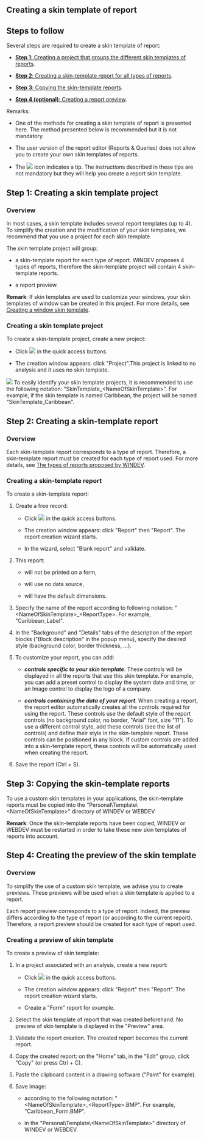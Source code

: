 


## Creating a skin template of report
			



<a name="NOTE1"></a>
<a name="NOTE1_1"></a>


## Steps to follow
<a name="steps_follow_ELTTEXTE000205"></a>
Several steps are required to create a skin template of report:

- [**Step 1**: Creating a project that groups the different skin templates of reports](#NOTE2_1). 

- [**Step 2**: Creating a skin-template report for all types of reports](#NOTE3_1).

- [**Step 3**: Copying the skin-template reports](#NOTE4_1).

- [**Step 4 (optional)**: Creating a report preview](#NOTE5_1). 




Remarks:

- One of the methods for creating a skin template of report is presented here. The method presented below is recommended but it is not mandatory.

- The user version of the report editor (Reports & Queries) does not allow you to create your own skin templates of reports.

- The ![](https://doc.pcsoft.fr/en-US/images/image.awp?langid=3&name=i_blue_sm.jpg) icon indicates a tip. The instructions described in these tips are not mandatory but they will help you create a report skin template.




<a name="NOTE2"></a>
<a name="NOTE2_1"></a>


## Step 1: Creating a skin template project
<a name="step_1_creating_skin_template_project_ELTTEXTE000229"></a>


### Overview
<a name="overview_ELTPARAGRAPHE000039"></a>

In most cases, a skin template includes several report templates (up to 4). To simplify the creation and the modification of your skin templates, we recommend that you use a project for each skin template.

The skin template project will group:

- a skin-template report for each type of report. WINDEV proposes 4 types of reports, therefore the skin-template project will contain 4 skin-template reports.

- a report preview.




**Remark**: If skin templates are used to customize your windows, your skin templates of window can be created in this project. For more details, see [Creating a window skin template](../Editeurs/2016009.md).
<a name="NOTE2_2"></a>


### Creating a skin template project
<a name="creating_skin_template_project_ELTPARAGRAPHE000056"></a>

To create a skin-template project, create a new project: 

- Click ![](https://doc.pcsoft.fr/en-US/images/image.awp?langid=3&name=ico_nouveau.gif) in the quick access buttons. 

- The creation window appears: click "Project".This project is linked to no analysis and it uses no skin template.


![](https://doc.pcsoft.fr/en-US/images/image.awp?langid=3&name=i_blue_sm.jpg) To easily identify your skin template projects, it is recommended to use the following notation: "SkinTemplate_&lt;NameOfSkinTemplate&gt;". For example, if the skin template is named Caribbean, the project will be named "SkinTemplate_Caribbean".

<a name="NOTE3"></a>
<a name="NOTE3_1"></a>


## Step 2: Creating a skin-template report
<a name="step_2_creating_skintemplate_report_ELTTEXTE000259"></a>


### Overview
<a name="overview_ELTPARAGRAPHE000073"></a>

Each skin-template report corresponds to a type of report. Therefore, a skin-template report must be created for each type of report used. For more details, see [The types of reports proposed by WINDEV](../WDChamp/1011054.md).
<a name="NOTE3_2"></a>


### Creating a skin-template report
<a name="creating_skintemplate_report_ELTPARAGRAPHE000083"></a>

To create a skin-template report:

1. Create a free record: 

	- Click ![](https://doc.pcsoft.fr/en-US/images/image.awp?langid=3&name=ico_nouveau.gif) in the quick access buttons. 

	- The creation window appears: click "Report" then "Report". The report creation wizard starts.

	- In the wizard, select "Blank report" and validate.




2. This report:

	- will not be printed on a form,

	- will use no data source,

	- will have the default dimensions.




3. Specify the name of the report according to following notation: "&lt;NameOfSkinTemplate&gt;_&lt;ReportType&gt;. For example, "Caribbean_Label".

4. In the "Background" and "Details" tabs of the description of the report blocks ("Block description" in the popup menu), specify the desired style (background color, border thickness, ...).

5. To customize your report, you can add:

	- ***controls specific to your skin template***. 
			These controls will be displayed in all the reports that use this skin template. For example, you can add a preset control to display the system date and time, or an Image control to display the logo of a company.

	- ***controls containing the data of your report***.
			When creating a report, the report editor automatically creates all the controls required for using the report. These controls use the default style of the report controls (no background color, no border, "Arial" font, size "11"). 
			To use a different control style, add these controls (see the list of controls) and define their style in the skin-template report. These controls can be positioned in any block.
			If custom controls are added into a skin-template report, these controls will be automatically used when creating the report.




6. Save the report (Ctrl + S).




<a name="NOTE4"></a>
<a name="NOTE4_1"></a>


## Step 3: Copying the skin-template reports
<a name="step_3_copying_the_skintemplate_reports_ELTTEXTE000289"></a>
To use a custom skin templates in your applications, the skin-template reports must be copied into the "Personal\\Template\\&lt;NameOfSkinTemplate&gt;" directory of WINDEV or WEBDEV

**Remark**: Once the skin-template reports have been copied, WINDEV or WEBDEV must be restarted in order to take these new skin templates of reports into account.

<a name="NOTE5"></a>
<a name="NOTE5_1"></a>


## Step 4: Creating the preview of the skin template
<a name="step_4_creating_the_preview_the_skin_template_ELTTEXTE000313"></a>


### Overview
<a name="overview_ELTPARAGRAPHE000129"></a>

To simplify the use of a custom skin template, we advise you to create previews. These previews will be used when a skin template is applied to a report.

Each report preview corresponds to a type of report. Indeed, the preview differs according to the type of report (or according to the current report). Therefore, a report preview should be created for each type of report used.
<a name="NOTE5_2"></a>


### Creating a preview of skin template
<a name="creating_preview_skin_template_ELTPARAGRAPHE000138"></a>

To create a preview of skin template:

1. In a project associated with an analysis, create a new report: 

	- Click ![](https://doc.pcsoft.fr/en-US/images/image.awp?langid=3&name=ico_nouveau.gif) in the quick access buttons. 

	- The creation window appears: click "Report" then "Report". The report creation wizard starts.

	- Create a "Form" report for example.




2. Select the skin template of report that was created beforehand. No preview of skin template is displayed in the "Preview" area.

3. Validate the report creation. The created report becomes the current report.

4. Copy the created report: on the "Home" tab, in the "Edit" group, click "Copy" (or press Ctrl + C).

5. Paste the clipboard content in a drawing software ("Paint" for example).

6. Save image:

	- according to the following notation: "&lt;NameOfSkinTemplate&gt;_&lt;ReportType&gt;.BMP".
			For example, "Caribbean_Form.BMP".

	- in the "Personal\\Template\\&lt;NameOfSkinTemplate&gt;" directory of WINDEV or WEBDEV.









